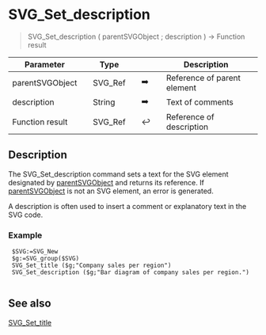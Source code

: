 <!-- svgReference := SVG_Set_description ( svgObject ; description )
 -> svgObject (Text)
 -> description (Text)
 <- svgReference (Text)-->
# SVG_Set_description

> SVG_Set_description ( parentSVGObject ; description ) -> Function result

| Parameter |     | Type |     |     |     | Description |     |
| --- | --- | --- | --- | --- | --- | --- | --- |
| parentSVGObject |     | SVG_Ref |     | ➡️ |     | Reference of parent element |     |
| description |     | String |     | ➡️ |     | Text of comments |     |
| Function result |     | SVG_Ref |     | ↩️ |     | Reference of description |     |

## Description

The SVG_Set_description command sets a text for the SVG element designated by [parentSVGObject](## "Reference of parent element") and returns its reference. If [parentSVGObject](## "Reference of parent element") is not an SVG element, an error is generated.

A description is often used to insert a comment or explanatory text in the SVG code.

### Example  

```4d
 $SVG:=SVG_New   
 $g:=SVG_group($SVG)  
 SVG_Set_title ($g;"Company sales per region")  
 SVG_Set_description ($g;"Bar diagram of company sales per region.")  
 
```

## See also

[SVG_Set_title](SVG_Set_title.md)
